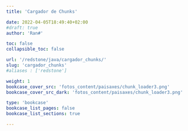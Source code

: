 ```yaml
---
title: 'Cargador de Chunks'

date: 2022-04-05T18:49:40+02:00
#draft: true
author: 'Ran#'

toc: false
collapsible_toc: false

url: '/redstone/java/cargador_chunks/'
slug: 'cargador_chunks'
#aliases : ['redstone']

weight: 1
bookcase_cover_src: 'fotos_content/paisaxes/chunk_loader3.png'
bookcase_cover_src_dark: 'fotos_content/paisaxes/chunk_loader3.png'

type: 'bookcase'
bookcase_list_pages: false
bookcase_list_sections: true

---
```

